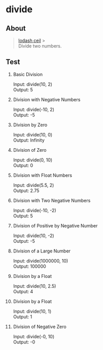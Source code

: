# divide

## About

> [lodash ceil](https://lodash.com/docs/4.17.15#divide) > <br/>
> Divide two numbers.<br/>

## Test

1. Basic Division

   Input: divide(10, 2)<br/>
   Output: 5

2. Division with Negative Numbers

   Input: divide(-10, 2)<br/>
   Output: -5

3. Division by Zero

   Input: divide(10, 0)<br/>
   Output: Infinity

4. Division of Zero

   Input: divide(0, 10)<br/>
   Output: 0

5. Division with Float Numbers

   Input: divide(5.5, 2)<br/>
   Output: 2.75

6. Division with Two Negative Numbers

   Input: divide(-10, -2)<br/>
   Output: 5

7. Division of Positive by Negative Number

   Input: divide(10, -2)<br/>
   Output: -5

8. Division of a Large Number

   Input: divide(1000000, 10)<br/>
   Output: 100000

9. Division by a Float

   Input: divide(10, 2.5)<br/>
   Output: 4

10. Division by a Float

    Input: divide(10, 1)<br/>
    Output: 1

11. Division of Negative Zero

    Input: divide(-0, 10)<br/>
    Output: -0
